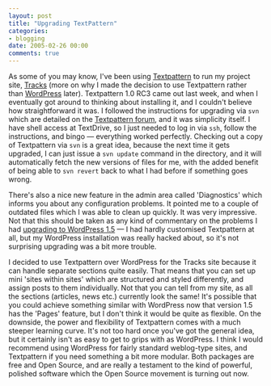 ```yaml
---
layout: post
title: "Upgrading TextPattern"
categories:
- blogging
date: 2005-02-26 00:00
comments: true
---
```


<p>As some of you may know, I've been using <a href="http://textpattern.com/">Textpattern</a> to run my project site, <a href="http://www.rousette.org.uk/projects/">Tracks</a> (more on why I made the decision to use Textpattern rather than <a href="http://wordpress.org/">WordPress</a> later). Textpattern 1.0 RC3 came out last week, and when I eventually got around to thinking about installing it, and I couldn't believe how straightforward it was. I followed the instructions for upgrading via <code>svn</code> which are detailed on the <a href="http://forum.textpattern.com/viewtopic.php?id=6461">Textpattern forum</a>, and it was simplicity itself. I have shell access at TextDrive, so I just needed to log in via <code>ssh</code>, follow the instructions, and bingo &mdash; everything worked perfectly. Checking out a copy of Textpattern via <code>svn</code> is a great idea, because the next time it gets upgraded, I can just issue a <code>svn update</code> command in the directory, and it will automatically fetch the new versions of files for me, with the added benefit of being able to <code>svn revert</code> back to what I had before if something goes wrong.</p>


<p>There's also a nice new feature in the admin area called 'Diagnostics' which informs you about any configuration problems. It pointed me to a couple of outdated files which I was able to clean up quickly. It was very impressive. Not that this should be taken as any kind of commentary on the problems I had <a href="http://www.rousette.org.uk/blog/archives/2005/02/16/wordpress-15/">upgrading to WordPress 1.5</a> &mdash; I had hardly customised Textpattern at all, but my WordPress installation was really hacked about, so it's not surprising upgrading was a bit more trouble.</p>

<p>I decided to use Textpattern over WordPress for the Tracks site because it can handle separate sections quite easily. That means that you can set up mini 'sites within sites' which are structured and styled differently, and assign posts to them individually. Not that you can tell from my site, as all the sections (articles, news etc.) currently look the same! It's possible that you could achieve something similar with WordPress now that version 1.5 has the 'Pages' feature, but I don't think it would be quite as flexible. On the downside, the power and flexibility of Textpattern comes with a much steeper learning curve. It's not too hard once you've got the general idea, but it certainly isn't as easy to get to grips with as WordPress. I think I would recommend using WordPress for fairly standard weblog-type sites, and Textpattern if you need something a bit more modular. Both packages are free and Open Source, and are really a testament to the kind of powerful, polished software which the Open Source movement is turning out now.</p>

